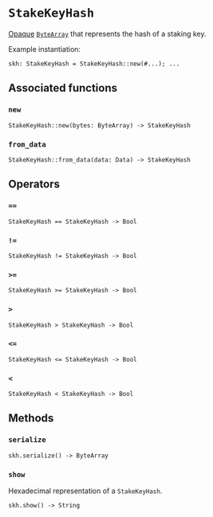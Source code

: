 # `StakeKeyHash`

[Opaque](https://en.wikipedia.org/wiki/Opaque_data_type) [`ByteArray`](./bytearray.md) that represents the hash of a staking key. 

Example instantiation:

```helios
skh: StakeKeyHash = StakeKeyHash::new(#...); ...
```

## Associated functions

### `new`

```helios
StakeKeyHash::new(bytes: ByteArray) -> StakeKeyHash
```

### `from_data`

```helios
StakeKeyHash::from_data(data: Data) -> StakeKeyHash
```

## Operators

### `==`

```helios
StakeKeyHash == StakeKeyHash -> Bool
```

### `!=`

```helios
StakeKeyHash != StakeKeyHash -> Bool
```

### `>=`

```helios
StakeKeyHash >= StakeKeyHash -> Bool
```

### `>`

```helios
StakeKeyHash > StakeKeyHash -> Bool
```

### `<=`

```helios
StakeKeyHash <= StakeKeyHash -> Bool
```

### `<`

```helios
StakeKeyHash < StakeKeyHash -> Bool
```

## Methods

### `serialize`

```helios
skh.serialize() -> ByteArray
```

### `show`

Hexadecimal representation of a `StakeKeyHash`.

```helios
skh.show() -> String
```